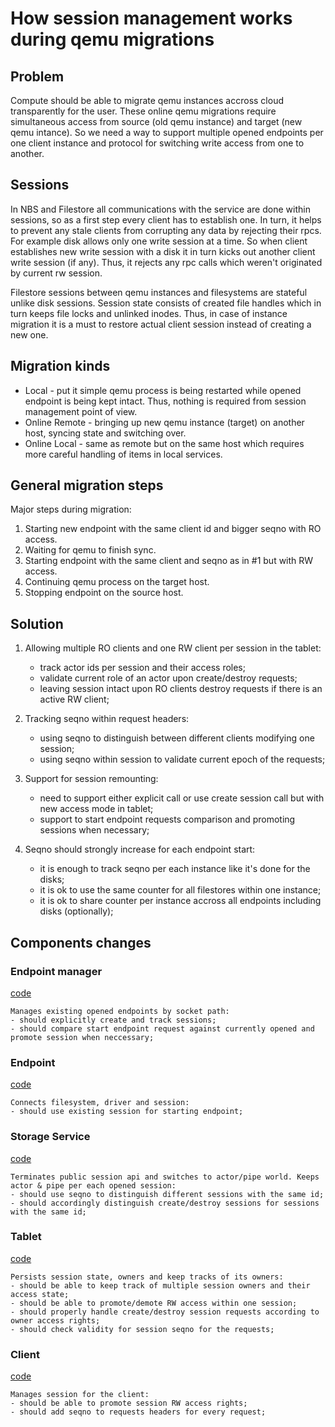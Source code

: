 # How session management works during qemu migrations

## Problem 

Compute should be able to migrate qemu instances accross cloud transparently for the user. These online qemu migrations require simultaneous access from source (old qemu instance) and target (new qemu intance). So we need a way to support multiple opened endpoints per one client instance and protocol for switching write access from one to another.

## Sessions

In NBS and Filestore all communications with the service are done within sessions, so as a first step every client has to establish one. In turn, it helps to prevent any stale clients from corrupting any data by rejecting their rpcs. For example disk allows only one write session at a time. So when client establishes new write session with a disk it in turn kicks out another client write session (if any). Thus, it rejects any rpc calls which weren't originated by current rw session.

Filestore sessions between qemu instances and filesystems are stateful unlike disk sessions. Session state consists of created file handles which in turn keeps file locks and unlinked inodes. Thus, in case of instance migration it is a must to restore actual client session instead of creating a new one.

## Migration kinds

 - Local - put it simple qemu process is being restarted while opened endpoint is being kept intact. Thus, nothing is required from session management point of view.
 - Online Remote - bringing up new qemu instance (target) on another host, syncing state and switching over.
 - Online Local - same as remote but on the same host which requires more careful handling of items in local services.

## General migration steps

Major steps during migration:
1. Starting new endpoint with the same client id and bigger seqno with RO access.
2. Waiting for qemu to finish sync.
3. Starting endpoint with the same client and seqno as in #1 but with RW access.
4. Continuing qemu process on the target host.
5. Stopping endpoint on the source host.

## Solution

1. Allowing multiple RO clients and one RW client per session in the tablet:
    - track actor ids per session and their access roles;
    - validate current role of an actor upon create/destroy requests;
    - leaving session intact upon RO clients destroy requests if there is an active RW client;

2. Tracking seqno within request headers:
    - using seqno to distinguish between different clients modifying one session;
    - using seqno within session to validate current epoch of the requests;

3. Support for session remounting:
    - need to support either explicit call or use create session call but with new access mode in tablet;
    - support to start endpoint requests comparison and promoting sessions when necessary;

4. Seqno should strongly increase for each endpoint start:
    - it is enough to track seqno per each instance like it's done for the disks;
    - it is ok to use the same counter for all filestores within one instance;
    - it is ok to share counter per instance accross all endpoints including disks (optionally);

## Components changes

### Endpoint manager 
[code](https://a.yandex-team.ru/arcadia/cloud/filestore/libs/endpoint/service.cpp?rev=r10031498#L91-94)
    
    Manages existing opened endpoints by socket path:
    - should explicitly create and track sessions;
    - should compare start endpoint request against currently opened and promote session when neccessary;

### Endpoint 
[code](https://a.yandex-team.ru/arcadia/cloud/filestore/libs/endpoint_vhost/listener.cpp?rev=r10031498#L89)
    
    Connects filesystem, driver and session: 
    - should use existing session for starting endpoint;

### Storage Service 
[code](https://a.yandex-team.ru/arcadia/cloud/filestore/libs/storage/service/service_actor.h?rev=r9891913#L26-36)
    
    Terminates public session api and switches to actor/pipe world. Keeps actor & pipe per each opened session:
    - should use seqno to distinguish different sessions with the same id;
    - should accordingly distinguish create/destroy sessions for sessions with the same id;

### Tablet  
[code](https://a.yandex-team.ru/arcadia/cloud/filestore/libs/storage/tablet/tablet_actor.h?rev=r10397234#L41)

    Persists session state, owners and keep tracks of its owners:
    - should be able to keep track of multiple session owners and their access state;
    - should be able to promote/demote RW access within one session;
    - should properly handle create/destroy session requests according to owner access rights;
    - should check validity for session seqno for the requests;

### Client 
[code](https://a.yandex-team.ru/arcadia/cloud/filestore/libs/client/session.h?rev=r9129952#L54)

    Manages session for the client:
    - should be able to promote session RW access rights;
    - should add seqno to requests headers for every request;
